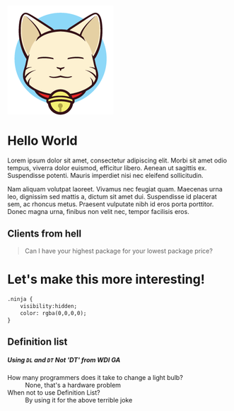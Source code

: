 ![alt text](https://github.com/37celsius/GA_Hackathon/blob/master/images/photo_profile%402x.png "Here we go!")

# Hello World

Lorem ipsum dolor sit amet, consectetur adipiscing elit. Morbi sit amet odio tempus, viverra dolor euismod, efficitur libero. Aenean ut sagittis ex. Suspendisse potenti. Mauris imperdiet nisi nec eleifend sollicitudin. 

Nam aliquam volutpat laoreet. Vivamus nec feugiat quam. Maecenas urna leo, dignissim sed mattis a, dictum sit amet dui. Suspendisse id placerat sem, ac rhoncus metus. Praesent vulputate nibh id eros porta porttitor. Donec magna urna, finibus non velit nec, tempor facilisis eros.

## Clients from hell
>Can I have your highest package for your lowest package price?


# Let's make this more interesting!
```
.ninja {
	visibility:hidden;
	color: rgba(0,0,0,0);
}

```
## Definition list
##### Using `DL` and `DT` *Not 'DT' from WDI GA*

<dl>
	<dt>How many programmers does it take to change a light bulb?</dt>
		<dd>None, that's a hardware problem</dd>
	<dt>When not to use Definition List?</dt>
		<dd>By using it for the above terrible joke</dd>
</dl>

